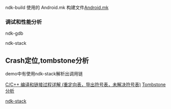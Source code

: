 ndk-build 使用的 Android.mk 构建文件[Android.mk](https://developer.android.com/ndk/guides/android_mk?hl=zh-cn)

### 调试和性能分析

ndk-gdb

ndk-stack

## Crash定位,tombstone分析
demo中有使用ndk-stack解析出调用链

[C/C++ 编译和链接过程详解 (重定向表，导出符号表，未解决符号表)](https://www.cnblogs.com/wfwenchao/articles/4140771.html)
[Tombstone 分析](https://www.cnblogs.com/codertian/p/5980426.html)

[ndk-stack](https://developer.android.com/ndk/guides/ndk-stack)